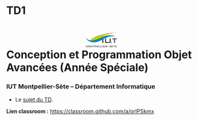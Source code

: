 # TD1

# <img src="./logo.jpeg" width="17%" style="margin:auto;display:block;"/> Conception et Programmation Objet Avancées (Année Spéciale)
### IUT Montpellier-Sète – Département Informatique
* Le [sujet du TD](TD-scolarite.pdf).

**Lien classroom :**
https://classroom.github.com/a/orIPSkmx




